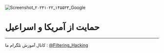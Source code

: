 ![Screenshot_۲۰۲۴۱۰۲۲_۱۴۵۵۲۳_Google](https://github.com/user-attachments/assets/5bb74ebd-61df-4411-a84c-f309a1345ae0)
# حمایت از آمریکا و اسراعیل
------
کانال آموزش تلگرام ما :
[@Filtering_Hacking](https://t.me/Filtering_Hacking)
